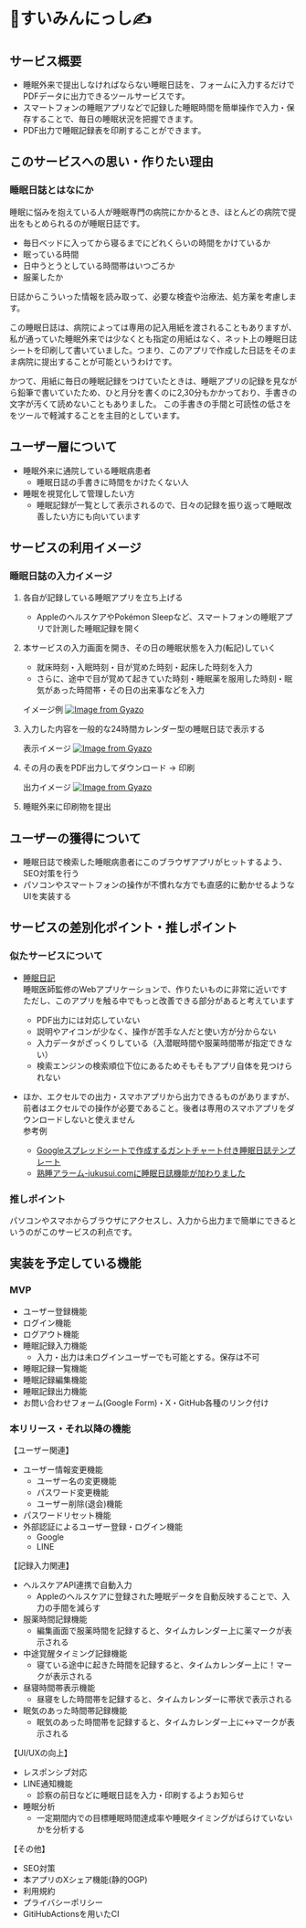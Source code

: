 # 🛌すいみんにっし✍️

## サービス概要

- 睡眠外来で提出しなければならない睡眠日誌を、フォームに入力するだけでPDFデータに出力できるツールサービスです。
- スマートフォンの睡眠アプリなどで記録した睡眠時間を簡単操作で入力・保存することで、毎日の睡眠状況を把握できます。
- PDF出力で睡眠記録表を印刷することができます。

## このサービスへの思い・作りたい理由
### 睡眠日誌とはなにか

睡眠に悩みを抱えている人が睡眠専門の病院にかかるとき、ほとんどの病院で提出をもとめられるのが睡眠日誌です。

- 毎日ベッドに入ってから寝るまでにどれくらいの時間をかけているか
- 眠っている時間
- 日中うとうとしている時間帯はいつごろか
- 服薬したか

日誌からこういった情報を読み取って、必要な検査や治療法、処方薬を考慮します。

この睡眠日誌は、病院によっては専用の記入用紙を渡されることもありますが、私が通っていた睡眠外来では少なくとも指定の用紙はなく、ネット上の睡眠日誌シートを印刷して書いていました。つまり、このアプリで作成した日誌をそのまま病院に提出することが可能というわけです。

かつて、用紙に毎日の睡眠記録をつけていたときは、睡眠アプリの記録を見ながら鉛筆で書いていたため、ひと月分を書くのに2,30分もかかっており、手書きの文字が汚くて読めないこともありました。
この手書きの手間と可読性の低さををツールで軽減することを主目的としています。

## ユーザー層について

- 睡眠外来に通院している睡眠病患者
    - 睡眠日誌の手書きに時間をかけたくない人
- 睡眠を視覚化して管理したい方
    - 睡眠記録が一覧として表示されるので、日々の記録を振り返って睡眠改善したい方にも向いています

## サービスの利用イメージ
### 睡眠日誌の入力イメージ

1. 各自が記録している睡眠アプリを立ち上げる
    - AppleのヘルスケアやPokémon Sleepなど、スマートフォンの睡眠アプリで計測した睡眠記録を開く

2. 本サービスの入力画面を開き、その日の睡眠状態を入力(転記)していく

    - 就床時刻・入眠時刻・目が覚めた時刻・起床した時刻を入力
    - さらに、途中で目が覚めて起きていた時刻・睡眠薬を服用した時刻・眠気があった時間帯・その日の出来事などを入力

    イメージ例
    [![Image from Gyazo](https://i.gyazo.com/089dc8eae9ef70ecdc26fc15aeaa5557.png)](https://gyazo.com/089dc8eae9ef70ecdc26fc15aeaa5557)

3. 入力した内容を一般的な24時間カレンダー型の睡眠日誌で表示する

    表示イメージ
    [![Image from Gyazo](https://i.gyazo.com/0938cd4083a8266903b3107020eaf499.jpg)](https://gyazo.com/0938cd4083a8266903b3107020eaf499)

4. その月の表をPDF出力してダウンロード → 印刷

    出力イメージ
    [![Image from Gyazo](https://i.gyazo.com/b4adf5a4b471e6d56bf911fef491716e.png)](https://gyazo.com/b4adf5a4b471e6d56bf911fef491716e)

5. 睡眠外来に印刷物を提出

## ユーザーの獲得について
- 睡眠日誌で検索した睡眠病患者にこのブラウザアプリがヒットするよう、SEO対策を行う
- パソコンやスマートフォンの操作が不慣れな方でも直感的に動かせるようなUIを実装する

## サービスの差別化ポイント・推しポイント
### 似たサービスについて
- [睡眠日記](https://sleepdiary.nerim.info/)  
    睡眠医師監修のWebアプリケーションで、作りたいものに非常に近いです  
    ただし、このアプリを触る中でもっと改善できる部分があると考えています
    - PDF出力には対応していない
    - 説明やアイコンが少なく、操作が苦手な人だと使い方が分からない
    - 入力データがざっくりしている（入潜眠時間や服薬時間帯が指定できない）
    - 検索エンジンの検索順位下位にあるためそもそもアプリ自体を見つけられない

- ほか、エクセルでの出力・スマホアプリから出力できるものがありますが、前者はエクセルでの操作が必要であること。後者は専用のスマホアプリをダウンロードしないと使えません  
参考例
    - [Googleスプレッドシートで作成するガントチャート付き睡眠日誌テンプレート](https://note.com/spiq/n/n4ffb5e983356)
    - [熟睡アラーム-jukusui.comに睡眠日誌機能が加わりました](https://jukusui.com/topic/177)

### 推しポイント
パソコンやスマホからブラウザにアクセスし、入力から出力まで簡単にできるというのがこのサービスの利点です。

## 実装を予定している機能
### MVP

- ユーザー登録機能
- ログイン機能
- ログアウト機能
- 睡眠記録入力機能
    - 入力・出力は未ログインユーザーでも可能とする。保存は不可
- 睡眠記録一覧機能
- 睡眠記録編集機能
- 睡眠記録出力機能
- お問い合わせフォーム(Google Form)・X・GitHub各種のリンク付け

### 本リリース・それ以降の機能

【ユーザー関連】

- ユーザー情報変更機能
    - ユーザー名の変更機能
    - パスワード変更機能
    - ユーザー削除(退会)機能
- パスワードリセット機能
- 外部認証によるユーザー登録・ログイン機能
    - Google
    - LINE

【記録入力関連】

- ヘルスケアAPI連携で自動入力
    - Appleのヘルスケアに登録された睡眠データを自動反映することで、入力の手間を減らす
- 服薬時間記録機能
    - 編集画面で服薬時間を記録すると、タイムカレンダー上に薬マークが表示される
- 中途覚醒タイミング記録機能
    - 寝ている途中に起きた時間を記録すると、タイムカレンダー上に！マークが表示される
- 昼寝時間帯表示機能
    - 昼寝をした時間帯を記録すると、タイムカレンダーに帯状で表示される
- 眠気のあった時間帯記録機能
    - 眠気のあった時間帯を記録すると、タイムカレンダー上に↔︎マークが表示される

【UI/UXの向上】

- レスポンシブ対応
- LINE通知機能
    - 診察の前日などに睡眠日誌を入力・印刷するようお知らせ
- 睡眠分析
    - 一定期間内での目標睡眠時間達成率や睡眠タイミングがばらけていないかを分析する

【その他】

- SEO対策
- 本アプリのXシェア機能(静的OGP)
- 利用規約
- プライバシーポリシー
- GitiHubActionsを用いたCI